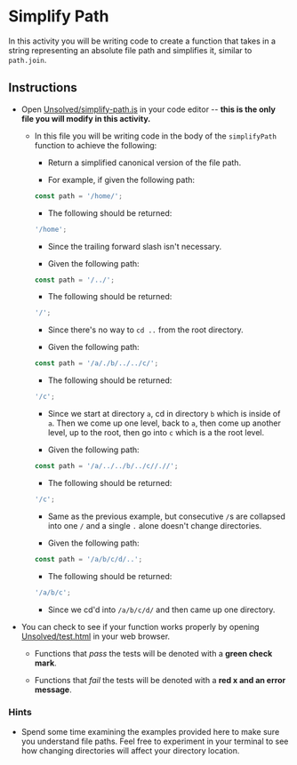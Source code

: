 # Simplify Path

In this activity you will be writing code to create a function that takes in a string representing an absolute file path and simplifies it, similar to `path.join`.

## Instructions

- Open [Unsolved/simplify-path.js](Unsolved/simplify-path.js) in your code editor -- **this is the only file you will modify in this activity.**

  - In this file you will be writing code in the body of the `simplifyPath` function to achieve the following:

    - Return a simplified canonical version of the file path.

    - For example, if given the following path:

    ```js
    const path = '/home/';
    ```

    - The following should be returned:

    ```js
    '/home';
    ```

    - Since the trailing forward slash isn't necessary.

    - Given the following path:

    ```js
    const path = '/../';
    ```

    - The following should be returned:

    ```js
    '/';
    ```

    - Since there's no way to `cd ..` from the root directory.

    - Given the following path:

    ```js
    const path = '/a/./b/../../c/';
    ```

    - The following should be returned:

    ```js
    '/c';
    ```

    - Since we start at directory `a`, cd in directory `b` which is inside of `a`. Then we come up one level, back to `a`, then come up another level, up to the root, then go into `c` which is a the root level.

    - Given the following path:

    ```js
    const path = '/a/../../b/../c//.//';
    ```

    - The following should be returned:

    ```js
    '/c';
    ```

    - Same as the previous example, but consecutive `/`s are collapsed into one `/` and a single `.` alone doesn't change directories.

    - Given the following path:

    ```js
    const path = '/a/b/c/d/..';
    ```

    - The following should be returned:

    ```js
    '/a/b/c';
    ```

    - Since we cd'd into `/a/b/c/d/` and then came up one directory.

- You can check to see if your function works properly by opening [Unsolved/test.html](Unsolved/test.html) in your web browser.

  - Functions that _pass_ the tests will be denoted with a **green check mark**.

  - Functions that _fail_ the tests will be denoted with a **red x and an error message**.

### Hints

- Spend some time examining the examples provided here to make sure you understand file paths. Feel free to experiment in your terminal to see how changing directories will affect your directory location.
